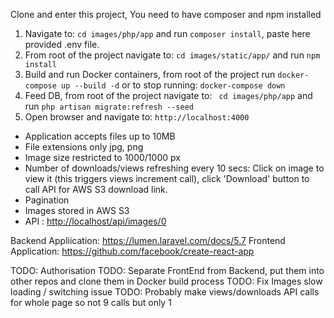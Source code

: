 
Clone and enter this project,
You need to have composer and npm installed

1. Navigate to: ```cd images/php/app``` and run ```composer install```, paste here provided .env file.
2. From root of the project navigate to: 
```cd images/static/app/``` and run ```npm install```
3. Build and run Docker containers, from root of the project run ```docker-compose up --build -d``` or to stop running: ```docker-compose down```
4. Feed DB, from root of the project navigate to: ``` cd images/php/app``` and run ```php artisan migrate:refresh --seed```
5. Open browser and navigate to: ```http://localhost:4000```


- Application accepts files up to 10MB
- File extensions only jpg, png
- Image size restricted to 1000/1000 px
- Number of downloads/views refreshing every 10 secs: Click on image to view it (this triggers views increment call), click 'Download' button to call API for AWS S3 download link.
- Pagination
- Images stored in AWS S3
- API : [http://localhost/api/images/0]()


Backend Appliication: https://lumen.laravel.com/docs/5.7
Frontend Application: https://github.com/facebook/create-react-app

TODO: Authorisation
TODO: Separate FrontEnd from Backend, put them into other repos and clone them in Docker build process
TODO: Fix Images slow loading / switching issue
TODO: Probably make views/downloads API calls for whole page so not 9 calls but only 1
